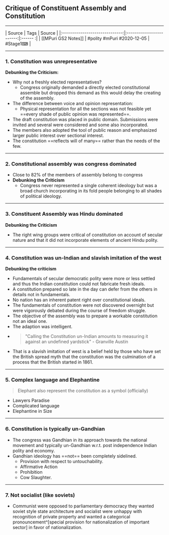 ## Critique of Constituent Assembly and Constitution

---

|             Source             |           Tags           | Source | 
|:------------------------------:|:------------------------:|:------ :|
| [[MPuri GS2 Notes]] | #polity #mPuri #2020-12-05 | #Stage1⌨  | 

---

### 1. Constitution was unrepresentative
**Debunking the Criticism:**
- Why not a freshly elected representatives?
	- Congress originally demanded a directly elected constitutional assemble but dropped this demand as this would delay the creating of the assembly.
- The difference between voice and opinion representation:
	- Physical representation for all the sections was not feasible yet ==every shade of public opinion was represented==.
- The draft constitution was placed in public domain. Submissions were invited and several were considered and some also incorporated.
- The members also adopted the tool of public reason and emphasized larger public interest over sectional interest.
- The constitution ==reflects will of many== rather than the needs of the few.

--- 

### 2. Constitutional assembly was congress dominated
- Close to 82% of the members of assembly belong to congress
- **Debunking the Criticism**
	- Congress never represented a single coherent ideology but was a broad church incorporating in its fold people belonging to all shades of political ideology.

---

### 3. Constituent Assembly was Hindu dominated
**Debunking the Criticism**
- The right wing groups were critical of constitution on account of secular nature and that it did not incorporate elements of ancient Hindu polity.

---

### 4. Constitution was un-Indian and slavish imitation of the west
**Debunking the criticism**
- Fundamentals of secular democratic polity were more or less settled and thus the Indian constitution could not fabricate fresh ideals.
- A constitution prepared so late in the day can defer from the others in  details not in fundamentals.
- No nation has an inherent patent right over constitutional ideals.
- The fundamentals of constitution were not discovered overnight but were vigorously debated during the course of freedom struggle.
- The objective of the assembly was to prepare a workable constitution not an ideal one.
- The adaption was intelligent.
- > "Calling the Constitution un-Indian amounts to measuring it against an undefined yardstick" - Granville Austin
- That is a slavish imitation of west is a belief held by those who have set the British spread myth that the constitution was the culmination of a process that the British started in 1861.

---

### 5. Complex language and Elephantine
> Elephant also represent the constitution as a symbol (officially)
- Lawyers Paradise
- Complicated language
- Elephantine in Size

---

### 6. Constitution is typically un-Gandhian
- The congress was Gandhian in its approach towards the national movement and typically un-Gandhian w.r.t. post independence Indian polity and economy.
- Gandhian ideology has ==not== been completely sidelined. 
	- Provision with respect to untouchability. 
	- Affirmative Action
	- Prohibition
	- Cow Slaughter.

---

### 7. Not socialist (like soviets)
- Communist were opposed to parliamentary democracy they wanted soviet style state architecture and socialist were unhappy with recognition of private property and wanted  a categorical pronouncement^[special provision for nationalization of important sector] in favor of nationalization.








